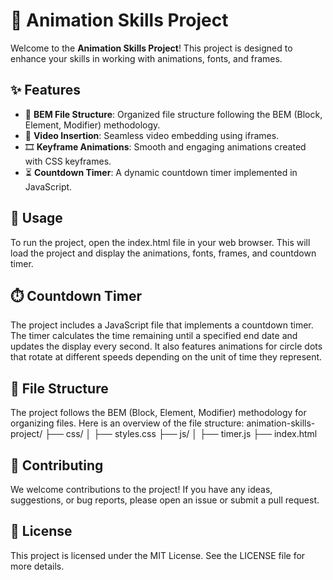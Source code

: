 # 🎨 Animation Skills Project

Welcome to the **Animation Skills Project**! This project is designed to enhance your skills in working with animations, fonts, and frames.

## ✨ Features

- 📂 **BEM File Structure**: Organized file structure following the BEM (Block, Element, Modifier) methodology.
- 🎥 **Video Insertion**: Seamless video embedding using iframes.
- 🎞️ **Keyframe Animations**: Smooth and engaging animations created with CSS keyframes.
- ⏳ **Countdown Timer**: A dynamic countdown timer implemented in JavaScript.

## 🚀 Usage
To run the project, open the index.html file in your web browser. This will load the project and display the animations, fonts, frames, and countdown timer.

## ⏱️ Countdown Timer
The project includes a JavaScript file that implements a countdown timer. The timer calculates the time remaining until a specified end date and updates the display every second. It also features animations for circle dots that rotate at different speeds depending on the unit of time they represent.

## 📁 File Structure
The project follows the BEM (Block, Element, Modifier) methodology for organizing files. Here is an overview of the file structure:
animation-skills-project/
├── css/
│   ├── styles.css
├── js/
│   ├── timer.js
├── index.html

## 🤝 Contributing
We welcome contributions to the project! If you have any ideas, suggestions, or bug reports, please open an issue or submit a pull request.

## 📜 License
This project is licensed under the MIT License. See the LICENSE file for more details.
